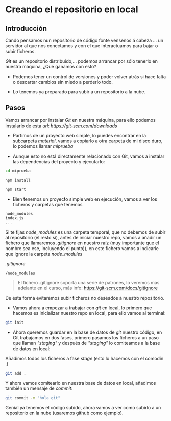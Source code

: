 # Creando el repositorio en local

## Introducción

Cando pensamos nun repositorio de código fonte vensenos á  cabeza ...
un servidor al que nos conectamos y con el que interactuamos para bajar o
subir ficheros.

_Git_ es un repositorio distribuido,... podemos arrancar por sólo tenerlo
en nuestra máquina, ¿Qué ganamos con esto?

- Podemos tener un control de versiones y poder volver atrás si hace falta
  o descartar cambios sin miedo a perderlo todo.

- Lo tenemos ya preparado para subir a un repositorio a la nube.

## Pasos

Vamos arrancar por instalar _Git_ en nuestra máquina, para ello
podemos instalarlo de esta _url_: *https://git-scm.com/downloads*

- Partimos de un proyecto web simple, lo puedes encontrar en la subcarpeta
  _material_, vamos a copiarlo a otra carpeta de mi disco duro, lo podemos
  llamar _miprueba_

- Aunque esto no está directamente relacionado con Git, vamos a instalar
  las dependencias del proyecto y ejecutarlo:

```bash
cd miprueba
```

```bash
npm install
```

```bash
npm start
```

- Bien tenemos un proyecto simple web en ejecución, vamos a ver los ficheros
  y carpetas que tenemos

```
node_modules
index.js
...
```

Si te fijas _node_modules_ es una carpeta temporal, que no debemos de subir
al repositorio (el resto sí), antes de iniciar nuestro repo, vamos a añadir
un fichero que llamaremos _.gitignore_ en nuestro raíz (muy importante que
el nombre sea ese, incluyendo el punto)), en este fichero vamos a indicarle
que ignore la carpeta _node_modules_

_.gitignore_

```
/node_modules
```

> El fichero .gitignore soporta una serie de patrones, lo veremos
> más adelante en el curso, más info: https://git-scm.com/docs/gitignore

De esta forma evitaremos subir ficheros no deseados a nuestro repositorio.

- Vamos ahora a empezar a trabajar con _git_ en local, lo primero que hacemos
  es inicializar nuestro repo en local, para ello vamos al terminal:

```bash
git init
```

- Ahora queremos guardar en la base de datos de _git_ nuestro código,
  en Git trabajamos en dos fases, primero pasamos los ficheros a un
  paso que llaman _"staging"_ y después de _"staging"_ lo comiteamos a la
  base de datos en local:

Añadimos todos los ficheros a fase _stage_ (esto lo hacemos con el comodín .)

```bash
git add .
```

Y ahora vamos comitearlo en nuestra base de datos en local, añadimos
también un mensaje de _commit_:

```bash
git commit -m "hola git"
```

Genial ya tenemos el código subido, ahora vamos a ver como subirlo a un
repositorio en la nube (usaremos github como ejemplo).
